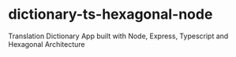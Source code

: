 # dictionary-ts-hexagonal-node
Translation Dictionary App built with Node, Express, Typescript and Hexagonal Architecture
